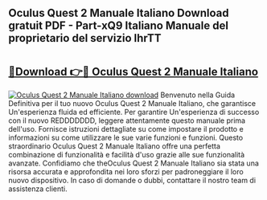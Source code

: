 ## Oculus Quest 2 Manuale Italiano Download gratuit PDF - Part-xQ9 Italiano Manuale del proprietario del servizio lhrTT

# <h2><a href="http://dfdd9p.blite.top/?on=Oculus+Quest+2+Manuale+Italiano">🔗Download 👉🔴 Oculus Quest 2 Manuale Italiano</a></h2>

[![Oculus Quest 2 Manuale Italiano download](https://i.imgur.com/lujVjoI.png)](http://dfdd9p.blite.top/?on=Oculus+Quest+2+Manuale+Italiano)
Benvenuto nella Guida Definitiva per il tuo nuovo Oculus Quest 2 Manuale Italiano, che garantisce Un'esperienza fluida ed efficiente. Per garantire Un'esperienza di successo con il nuovo REDDDDDDD, leggere attentamente questo manuale prima dell'uso. Fornisce istruzioni dettagliate su come impostare il prodotto e informazioni su come utilizzare le sue varie funzioni e funzioni. Questo straordinario Oculus Quest 2 Manuale Italiano offre una perfetta combinazione di funzionalità e facilità d'uso grazie alle sue funzionalità avanzate. Confidiamo che theOculus Quest 2 Manuale Italiano sia stata una risorsa accurata e approfondita nei loro sforzi per padroneggiare il loro nuovo dispositivo. In caso di domande o dubbi, contattare il nostro team di assistenza clienti.
